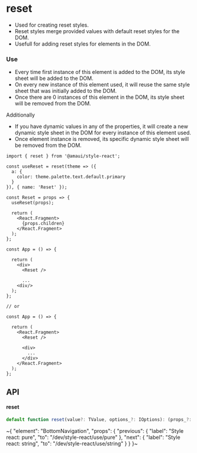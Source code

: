 
# reset

- Used for creating reset styles.
- Reset styles merge provided values with default reset styles for the DOM.
- Usefull for adding reset styles for elements in the DOM.

### Use

- Every time first instance of this element is added to the DOM, its style sheet will be added to the DOM.
- On every new instance of this element used, it will reuse the same style sheet that was initially added to the DOM.
- Once there are 0 instances of this element in the DOM, its style sheet will be removed from the DOM.

Additionally
- If you have dynamic values in any of the properties, it will create a new dynamic style sheet in the DOM for every instance of this element used.
- Once element instance is removed, its specific dynamic style sheet will be removed from the DOM.

```tsx
import { reset } from '@amaui/style-react';

const useReset = reset(theme => ({
  a: {
    color: theme.palette.text.default.primary
  }
}), { name: 'Reset' });

const Reset = props => {
  useReset(props);

  return (
    <React.Fragment>
      {props.children}
    </React.Fragment>
  );
};

const App = () => {

  return (
    <div>
      <Reset />

      ...
    <div/>
  );
};

// or

const App = () => {

  return (
    <React.Fragment>
      <Reset />

      <div>
        ...
      </div>
    </React.Fragment>
  );
};
```

## API

#### reset

```ts
default function reset(value?: TValue, options_?: IOptions): (props_?: any) => IResponse;
```


~{
  "element": "BottomNavigation",
  "props": {
    "previous": {
      "label": "Style react: pure",
      "to": "/dev/style-react/use/pure"
    },
    "next": {
      "label": "Style react: string",
      "to": "/dev/style-react/use/string"
    }
  }
}~
